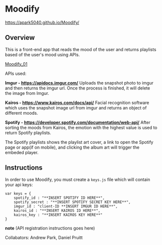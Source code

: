 # Moodify

https://apark5040.github.io/Moodify/

## Overview
This is a front-end app that reads the mood of the user and returns playlists based of the user's mood using APIs. 


[Moodify_01](images/moodify_01.png)



APIs used:

**Imgur - https://apidocs.imgur.com/**
Uploads the snapshot photo to imgur and then returns the imgur url. Once the process is finished, it will delete the image from Imgur.

**Kairos - https://www.kairos.com/docs/api/**
Facial recognition software which uses the snapshot image url from imgur and returns an object of different moods.

**Spotify - https://developer.spotify.com/documentation/web-api/**
After sorting the moods from Kairos, the emotion with the highest value is used to return Spotify playlists.  

The Spotify playlists shows the playlist art cover, a link to open the Spotify page or app(if on mobile), and clicking the album art will trigger the embeded player.


## Instructions

In order to use Moodify, you must create a `keys.js` file which will contain your api keys:

```
var keys = {
    spotify_id : "**INSERT SPOTIFY ID HERE**",
    spotify_secret : "**INSERT SPOTIFY SECRET KEY HERE**",
    imgur_id : "client-ID **INSERT IMGUR ID HERE**",
    kairos_id : "**INSERT KAIROS ID HERE**",
    kairos_key : "**INSERT KAIROS KEY HERE**"
}
```


**note**
(API registration instructions goes here)



Collabators: Andrew Park, Daniel Pruitt 







